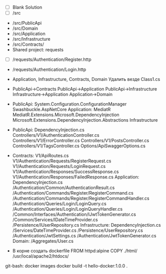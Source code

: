 
- [ ] Blank Solution 
- [ ] /src
* /src/PublicApi
* /src/Domain 
* /src/Application 
* /src/Infrastructure 
* /src/Contracts/ 
* Shared project: requests

- [ ] /requests/Authentication/Register.http 
- /requests/Authentication/Login.http 
 


 

* Application, Infrastructure, Contracts, Domain Удалить везде Class1.cs 
 

* PublicApi->Contracts 
PublicApi->Application 
PublicApi->Infrastructure 
Infrastructure->Application 
Application->Domain 
 

* PublicApi: 
System.Configuration.ConfigurationManager 
Swashbuckle.AspNetCore 
Application: 
MediatR 
MediatR.Extensions.Microsoft.DependencyInjection 
Microsoft.Extensions.DependencyInjection.Abstractions 
Infrastructure 

* PublicApi: 
DependencyInjection.cs 
Controllers/V1/AuthenticationController.cs 
Controllers/V1/ErrorController.cs 
Controllers/V1/PostsController.cs 
Controllers/V1/TagsController.cs 
Options/ApiSwaggerOptions.cs 
 
* Contracts: 
V1/ApiRoutes.cs 
V1/Authentication/Requests/RegisterRequest.cs 
V1/Authentication/Requests/LoginRequest.cs 
V1/Authentication/Responses/SuccessResponse.cs 
V1/Authentication/Responses/FailedResponse.cs 
Application: 
DependencyInjection.cs 
/Authentication/Common/AuthenticationResult.cs 
/Authentication/Commands/Register/RegisterCommand.cs 
/Authentication/Commands/Register/RegisterCommandHandler.cs 
/Authentication/Queries/Login/LoginQuery.cs 
/Authentication/Queries/Login/LoginQueryHandler.cs 
/Common/Interfaces/Authentication/IJwtTokenGenerator.cs 
/Common/Services/IDateTimeProvider.cs 
/Persistence/IUserRepository.cs 
Infrastructure: 
DependencyInjection.cs 
/Services/DateTimeProvider.cs 
/Persistence/UserRepository.cs 
/Authentication/JwtSettings.cs 
/Authentication/JwtTokenGenerator.cs 
Domain: 
/Aggregates/User.cs 

 * В корне создать dockerfile
     FROM httpd:alpine
     COPY ./html/ /usr/local/apache2/htdocs/

git-bash:
docker images
docker build -t hello-docker:1.0.0 .
